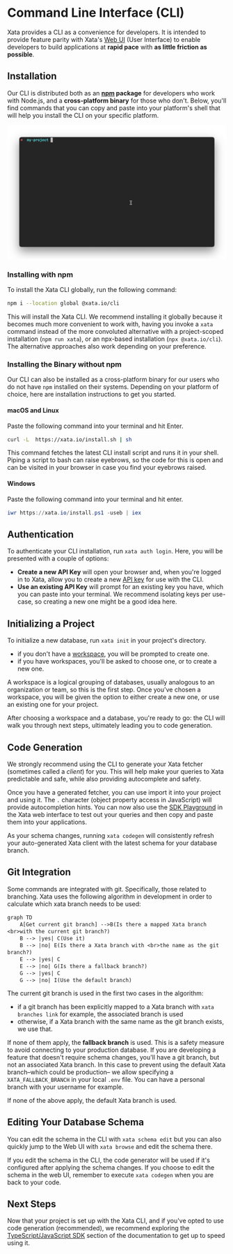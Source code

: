 # Command Line Interface (CLI)

Xata provides a CLI as a convenience for developers. It is intended to provide feature parity with Xata's [Web UI](https://docs.xata.io/getting-started) (User Interface) to enable developers to build applications at **rapid pace** with **as little friction as possible**.

## Installation

Our CLI is distributed both as an **[npm](https://www.npmjs.com/package/@xata.io/cli) package** for developers who work with Node.js, and a **cross-platform binary** for those who don't. Below, you'll find commands that you can copy and paste into your platform's shell that will help you install the CLI on your specific platform.

![Installing the Xata CLI](/screenshots/CliInstall.gif)

### Installing with npm

To install the Xata CLI globally, run the following command:

```sh
npm i --location global @xata.io/cli
```

This will install the Xata CLI. We recommend installing it globally because it becomes much more convenient to work with, having you invoke a `xata` command instead of the more convoluted alternative with a project-scoped installation (`npm run xata`), or an npx-based installation (`npx @xata.io/cli`). The alternative approaches also work depending on your preference.

### Installing the Binary without npm

Our CLI can also be installed as a cross-platform binary for our users who do not have `npm` installed on their systems. Depending on your platform of choice, here are installation instructions to get you started.

#### macOS and Linux

Paste the following command into your terminal and hit Enter.

```sh
curl -L  https://xata.io/install.sh | sh
```

This command fetches the latest CLI install script and runs it in your shell. Piping a script to bash can raise eyebrows, so the code for this is open and can be visited in your browser in case you find your eyebrows raised.

#### Windows

Paste the following command into your terminal and hit enter.

```powershell
iwr https://xata.io/install.ps1 -useb | iex
```

## Authentication

To authenticate your CLI installation, run `xata auth login`. Here, you will be presented with a couple of options:

- **Create a new API Key** will open your browser and, when you're logged in to Xata, allow you to create a new [API key](https://docs.xata.io/concepts/api-keys) for use with the CLI.
- **Use an existing API Key** will prompt for an existing key you have, which you can paste into your terminal. We recommend isolating keys per use-case, so creating a new one might be a good idea here.

## Initializing a Project

To initialize a new database, run `xata init` in your project's directory.

- if you don't have a [workspace](https://docs.xata.io/concepts/workspaces), you will be prompted to create one.
- if you have workspaces, you'll be asked to choose one, or to create a new one.

A workspace is a logical grouping of databases, usually analogous to an organization or team, so this is the first step. Once you've chosen a workspace, you will be given the option to either create a new one, or use an existing one for your project.

After choosing a workspace and a database, you're ready to go: the CLI will walk you through next steps, ultimately leading you to code generation.

## Code Generation

We strongly recommend using the CLI to generate your Xata fetcher (sometimes called a _client_) for you. This will help make your queries to Xata predictable and safe, while also providing autocomplete and safety.

Once you have a generated fetcher, you can use import it into your project and using it. The `.` character (object property access in JavaScript) will provide autocompletion hints. You can now also use the [SDK Playground](https://docs.xata.io/sdk/playground) in the Xata web interface to test out your queries and then copy and paste them into your applications.

As your schema changes, running `xata codegen` will consistently refresh your auto-generated Xata client with the latest schema for your database branch.

## Git Integration

Some commands are integrated with git. Specifically, those related to branching. Xata uses the following algorithm in development in order to calculate which xata branch needs to be used:

```mermaid
graph TD
    A[Get current git branch] -->B(Is there a mapped Xata branch <br>with the current git branch?)
    B --> |yes| C(Use it)
    B --> |no| E(Is there a Xata branch with <br>the name as the git branch?)
    E --> |yes| C
    E --> |no| G(Is there a fallback branch?)
    G --> |yes| C
    G --> |no| I(Use the default branch)
```

The current git branch is used in the first two cases in the algorithm:

- if a git branch has been explicitly mapped to a Xata branch with `xata branches link` for example, the associated branch is used
- otherwise, if a Xata branch with the same name as the git branch exists, we use that.

If none of them apply, the **fallback branch** is used. This is a safety measure to avoid connecting to your production database. If you are developing a feature that doesn't require schema changes, you'll have a git branch, but not an associated Xata branch. In this case to prevent using the default Xata branch–which could be production– we allow specifying a `XATA_FALLBACK_BRANCH` in your local `.env` file. You can have a personal branch with your username for example.

If none of the above apply, the default Xata branch is used.

## Editing Your Database Schema

You can edit the schema in the CLI with `xata schema edit` but you can also quickly jump to the Web UI with `xata browse` and edit the schema there.

If you edit the schema in the CLI, the code generator will be used if it's configured after applying the schema changes. If you choose to edit the schema in the web UI, remember to execute `xata codegen` when you are back to your code.

## Next Steps

Now that your project is set up with the Xata CLI, and if you've opted to use code generation (recommended), we recommend exploring the [TypeScript/JavaScript SDK](https://docs.xata.io/sdk/getting-started) section of the documentation to get up to speed using it.
